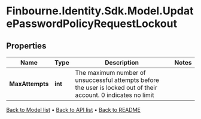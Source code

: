 # Finbourne.Identity.Sdk.Model.UpdatePasswordPolicyRequestLockout

## Properties

Name | Type | Description | Notes
------------ | ------------- | ------------- | -------------
**MaxAttempts** | **int** | The maximum number of unsuccessful attempts before the user is locked out of their account.  0 indicates no limit | 

[Back to Model list](../README.md#documentation-for-models) &#8226; [Back to API list](../README.md#documentation-for-api-endpoints) &#8226; [Back to README](../README.md)

